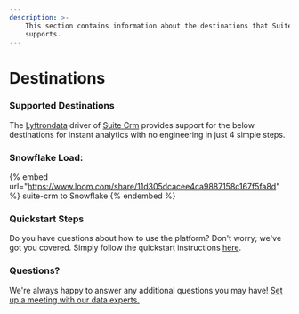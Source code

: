 ```yaml
---
description: >-
    This section contains information about the destinations that Suite Crm
    supports.
---
```


# Destinations

### Supported Destinations

The [Lyftrondata](https://www.lyftrondata.com/) driver of [Suite Crm](https://www.lyftrondata.com/integration/suite-crm/) provides support for the below destinations for instant analytics with no engineering in just 4 simple steps.

### Snowflake Load:

{% embed url="https://www.loom.com/share/11d305dcacee4ca9887158c167f5fa8d" %}
suite-crm to Snowflake
{% endembed %}

### Quickstart Steps

Do you have questions about how to use the platform? Don't worry; we've got you covered. Simply follow the quickstart instructions [here](../../../quickstart-steps.md).

### Questions? <a href="#questions" id="questions"></a>

We're always happy to answer any additional questions you may have! [Set up a meeting with our data experts.](https://www.lyftrondata.com/book-a-meeting/)
